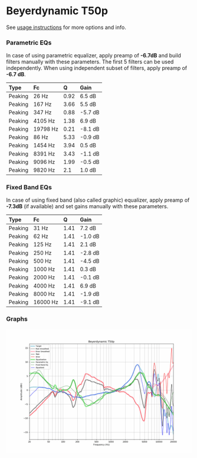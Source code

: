 # Beyerdynamic T50p
See [usage instructions](https://github.com/jaakkopasanen/AutoEq#usage) for more options and info.

### Parametric EQs
In case of using parametric equalizer, apply preamp of **-6.7dB** and build filters manually
with these parameters. The first 5 filters can be used independently.
When using independent subset of filters, apply preamp of **-6.7 dB**.

| Type    | Fc       |    Q | Gain    |
|:--------|:---------|:-----|:--------|
| Peaking | 26 Hz    | 0.92 | 6.5 dB  |
| Peaking | 167 Hz   | 3.66 | 5.5 dB  |
| Peaking | 347 Hz   | 0.88 | -5.7 dB |
| Peaking | 4105 Hz  | 1.38 | 6.9 dB  |
| Peaking | 19798 Hz | 0.21 | -8.1 dB |
| Peaking | 86 Hz    | 5.33 | -0.9 dB |
| Peaking | 1454 Hz  | 3.94 | 0.5 dB  |
| Peaking | 8391 Hz  | 3.43 | -1.1 dB |
| Peaking | 9096 Hz  | 1.99 | -0.5 dB |
| Peaking | 9820 Hz  | 2.1  | 1.0 dB  |

### Fixed Band EQs
In case of using fixed band (also called graphic) equalizer, apply preamp of **-7.3dB**
(if available) and set gains manually with these parameters.

| Type    | Fc       |    Q | Gain    |
|:--------|:---------|:-----|:--------|
| Peaking | 31 Hz    | 1.41 | 7.2 dB  |
| Peaking | 62 Hz    | 1.41 | -1.0 dB |
| Peaking | 125 Hz   | 1.41 | 2.1 dB  |
| Peaking | 250 Hz   | 1.41 | -2.8 dB |
| Peaking | 500 Hz   | 1.41 | -4.5 dB |
| Peaking | 1000 Hz  | 1.41 | 0.3 dB  |
| Peaking | 2000 Hz  | 1.41 | -0.1 dB |
| Peaking | 4000 Hz  | 1.41 | 6.9 dB  |
| Peaking | 8000 Hz  | 1.41 | -1.9 dB |
| Peaking | 16000 Hz | 1.41 | -9.1 dB |

### Graphs
![](./Beyerdynamic%20T50p.png)
